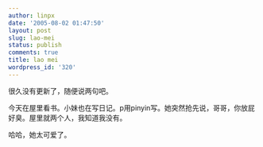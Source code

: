 ```yaml
---
author: linpx
date: '2005-08-02 01:47:50'
layout: post
slug: lao-mei
status: publish
comments: true
title: lao mei
wordpress_id: '320'
---
```


很久没有更新了，随便说两句吧。

  
今天在屋里看书。小妹也在写日记。p用pinyin写。她突然抢先说，哥哥，你放屁好臭。屋里就两个人，我知道我没有。

  
哈哈，她太可爱了。

  


